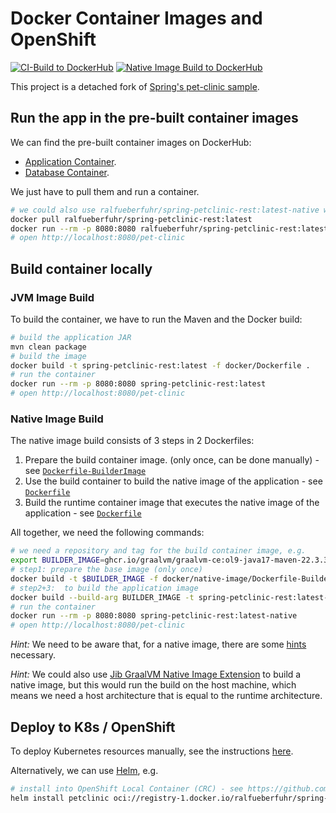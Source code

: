 # Docker Container Images and OpenShift 

[![CI-Build to DockerHub](https://github.com/ueberfuhr-samples/docker-ocp-sample/actions/workflows/ci.yml/badge.svg)](https://github.com/ueberfuhr-samples/docker-ocp-sample/actions/workflows/ci.yml)
[![Native Image Build to DockerHub](https://github.com/ueberfuhr-samples/docker-ocp-sample/actions/workflows/native-image.yml/badge.svg)](https://github.com/ueberfuhr-samples/docker-ocp-sample/actions/workflows/native-image.yml)

This project is a detached fork of [Spring's pet-clinic sample](https://github.com/spring-petclinic/spring-petclinic-rest).

## Run the app in the pre-built container images

We can find the pre-built container images on DockerHub:
- [Application Container](https://hub.docker.com/repository/docker/ralfueberfuhr/spring-petclinic-rest).
- [Database Container](https://hub.docker.com/repository/docker/ralfueberfuhr/spring-petclinic-db).

We just have to pull them and run a container.

```bash
# we could also use ralfueberfuhr/spring-petclinic-rest:latest-native which runs faster
docker pull ralfueberfuhr/spring-petclinic-rest:latest
docker run --rm -p 8080:8080 ralfueberfuhr/spring-petclinic-rest:latest
# open http://localhost:8080/pet-clinic
```

## Build container locally

### JVM Image Build

To build the container, we have to run the Maven and the Docker build:

```bash
# build the application JAR
mvn clean package
# build the image
docker build -t spring-petclinic-rest:latest -f docker/Dockerfile .
# run the container
docker run --rm -p 8080:8080 spring-petclinic-rest:latest
# open http://localhost:8080/pet-clinic
```

### Native Image Build

The native image build consists of 3 steps in 2 Dockerfiles:

1. Prepare the build container image. (only once, can be done manually) - see [`Dockerfile-BuilderImage`](docker/native-image/Dockerfile-BuilderImage)
2. Use the build container to build the native image of the application  - see [`Dockerfile`](docker/native-image/Dockerfile)
3. Build the runtime container image that executes the native image of the application - see [`Dockerfile`](docker/native-image/Dockerfile)

All together, we need the following commands:

```bash
# we need a repository and tag for the build container image, e.g.
export BUILDER_IMAGE=ghcr.io/graalvm/graalvm-ce:ol9-java17-maven-22.3.3
# step1: prepare the base image (only once)
docker build -t $BUILDER_IMAGE -f docker/native-image/Dockerfile-BuilderImage --no-cache .
# step2+3:  to build the application image
docker build --build-arg BUILDER_IMAGE -t spring-petclinic-rest:latest-native -f docker/native-image/Dockerfile .
# run the container
docker run --rm -p 8080:8080 spring-petclinic-rest:latest-native
# open http://localhost:8080/pet-clinic
```

*Hint:* We need to be aware that, for a native image, there are some [hints](src/main/java/org/springframework/samples/petclinic/graalvm) necessary.

*Hint:* We could also use [Jib GraalVM Native Image Extension](https://github.com/GoogleContainerTools/jib-extensions/tree/master/first-party/jib-native-image-extension-maven)
to build a native image, but this would run the build on the host machine, which means we need
a host architecture that is equal to the runtime architecture.

## Deploy to K8s / OpenShift

To deploy Kubernetes resources manually, see the instructions [here](openshift/app/README.md).

Alternatively, we can use [Helm](helm/README.md), e.g.
```bash
# install into OpenShift Local Container (CRC) - see https://github.com/crc-org/crc
helm install petclinic oci://registry-1.docker.io/ralfueberfuhr/spring-petclinic-oci --values=ENV_LOCAL_CRC.yaml -n "<openshift-project>"
```

